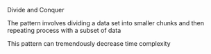 Divide and Conquer

The pattern involves dividing a data set into smaller chunks and then repeating process with a subset of data

This pattern can tremendously decrease time complexity


